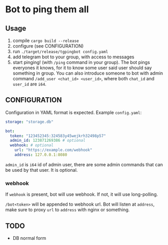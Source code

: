 # Bot to ping them all

## Usage

1. compile `cargo build --release`
2. configure (see CONFIGURATION)
3. run `./target/release/tgpingbot config.yaml`
4. add telegram bot to your group, with access to messages
5. start pinging! (with `/ping` command in your group). The bot pings everyones it knows, for it to know some user said user should say something in group. You can also introduce someone to bot with admin command `/add_user <chat_id> <user_id>`, where both `chat_id` and `user_id` are `i64`.

## CONFIGURATION

Configuration in YAML format is expected. Example `config.yaml`:

```yaml
storage: "storage.db"

bot:
  token: "123452345:324583y45wejkrh32498p57"
  admin_id: 123871269386 # optional
  webhook: # optional
    url: "https://example.com/webhook"
    address: 127.0.0.1:8080
```

`admin_id` is `i64` id of admin user, there are some admin commands that can be used by that user. It is optional.

### webhook

If `webhook` is present, bot will use webhook. If not, it will use long-polling.

`/bot<token>` will be appended to webhook url. Bot will listen at `address`, make sure to proxy `url` to `address` with nginx or something.

## TODO

- DB normal form
